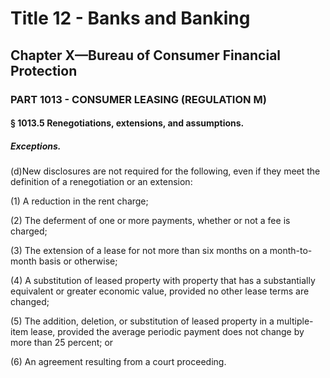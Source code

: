 
# Title 12 - Banks and Banking
## Chapter X—Bureau of Consumer Financial Protection
### PART 1013 - CONSUMER LEASING (REGULATION M)
#### § 1013.5 Renegotiations, extensions, and assumptions.
##### Exceptions.

(d)New disclosures are not required for the following, even if they meet the definition of a renegotiation or an extension:

(1) A reduction in the rent charge;

(2) The deferment of one or more payments, whether or not a fee is charged;

(3) The extension of a lease for not more than six months on a month-to-month basis or otherwise;

(4) A substitution of leased property with property that has a substantially equivalent or greater economic value, provided no other lease terms are changed;

(5) The addition, deletion, or substitution of leased property in a multiple-item lease, provided the average periodic payment does not change by more than 25 percent; or

(6) An agreement resulting from a court proceeding.
